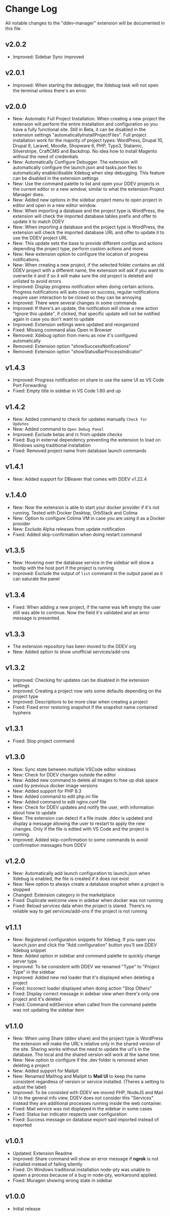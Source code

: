 # Change Log

All notable changes to the "ddev-manager" extension will be documented in this file.

## v2.0.2

- Improved: Sidebar Sync improved

## v2.0.1

- Improved: When starting the debugger, the Xdebug task will not open the terminal unless there's an error.

## v2.0.0

- New: Automatic Full Project Installation. When creating a new project the extension will perform the entire installation and configuration so you have a fully functional site. Still in Beta, it can be disabled in the extension settings "automaticallyInstallProjectFiles". Full project installation work for the majority of project types: WordPress, Drupal 10, Drupal 9, Laravel, Moodle, Shopware 6, PHP, Typo3, Statamic, Silverstripe, CraftCMS and Backdrop. No idea how to install Magento without the need of credentials
- New: Automatically Configure Debugger. The extension will automatically configure the launch.json and tasks.json files to automatically enable/disable Xdebug when step debugging. This feature can be disabled in the extension settings
- New: Use the command palette to list and open your DDEV projects in the current editor or a new window, similar to what the extension Project Manager does.
- New: Added new options in the sidebar project menu to open project in editor and open in a new editor window.
- New: When importing a database and the project type is WordPress, the extension will check the imported database tables prefix and offer to update it to match DDEV
- New: When importing a database and the project type is WordPress, the extension will check the imported database URL and offer to update it to use the DDEV project URL
- New: This update sets the base to provide different configs and actions depending the project type, perform custom actions and more
- New: New extension option to configure the location of progress notifications.
- New: When creating a new project, if the selected folder contains an old DDEV project with a different name, the extension will ask if you want to overwrite it and if so it will make sure the old project is deleted and unlisted to avoid errors
- Improved: Display progress notification when doing certain actions. Progress notifications will auto close on success, regular notifications require user interaction to be closed so they can be annoying
- Improved: There were several changes in some commands
- Improved: If there's an update, the notification will show a new action "Ignore this update", if clicked, that specific update will not be notified again in case you don't want to update
- Improved: Extension settings were updated and reorganized
- Fixed: Missing command alias Open in Browser
- Removed: Xdebug option from menu as now it's configured automatically
- Removed: Extension option "showSuccessNotifications"
- Removed: Extension option "showStatusBarProcessIndicator"

## v1.4.3

- Improved: Progress notification on share to use the same UI as VS Code Port Forwarding
- Fixed: Empty title in sidebar in VS Code 1.80 and up

## v1.4.2

- New: Added command to check for updates manually `Check for Updates`
- New: Added command to `Open Debug Panel`
- Improved: Exclude betas and rc from update checks
- Fixed: Bug in external dependency preventing the extension to load on Windows using traditional installation
- Fixed: Removed project name from database launch commands

## v1.4.1

- New: Added support for DBeaver that comes with DDEV v1.22.4

## v.1.4.0

- New: Now the extension is able to start your docker provider if it's not running. Tested with Docker Desktop, OrbStack and Colima
- New: Option to configure Colima VM in case you are using it as a Docker provider
- New: Exclude Alpha releases from update notification
- Fixed: Added skip-confirmation when doing restart command

## v1.3.5

- New: Hovering over the database service in the sidebar will show a tooltip with the host port if the project is running
- Improved: Exclude the output of `list` command in the output panel as it can saturate the panel

## v1.3.4

- Fixed: When adding a new project, if the name was left empty the user still was able to continue. Now the field it's validated and an error message is presented.

## v1.3.3

- The extension repository has been moved to the DDEV org
- New: Added option to show unofficial services/add-ons

## v1.3.2

- Improved: Checking for updates can be disabled in the extension settings
- Improved: Creating a project now sets some defaults depending on the project type
- Improved: Descriptions to be more clear when creating a project
- Fixed: Fixed error restoring snapshot if the snapshot name contained hyphens

## v1.3.1

- Fixed: Stop project command

## v1.3.0

- New: Sync state between multiple VSCode editor windows
- New: Check for DDEV changes outside the editor
- New: Added new command to delete all images to free up disk space used by previous docker image versions
- New: Added support for PHP 8.3
- New: Added command to edit php.ini file
- New: Added command to edit nginx.conf file
- New: Check for DDEV updates and notify the user, with information about how to update
- New: The extension can detect if a file inside .ddev is updated and display a message allowing the user to restart to apply the new changes. Only if the file is edited with VS Code and the project is running.
- Improved: Added skip-confirmation to some commands to avoid confirmation messages from DDEV

## v1.2.0

- New: Automatically add launch configuration to launch.json when Xdebug is enabled, the file is created if it does not exist
- New: New option to always create a database snaphot when a project is stopped
- Changed: Extension category in the marketplace
- Fixed: Duplicate welcome view in sidebar when docker was not running
- Fixed: Reload services data when the project is stared. There's no reliable way to get services/add-ons if the project is not running

## v1.1.1

- New: Registered configuration snippets for Xdebug. If you open you launch.json and click the "Add configuration" button you'll see DDEV Xdebug snippet
- New: Added option in sidebar and command palette to quickly change server type
- Improved: To be consistent with DDEV we renamed "Type" to "Project Type" in the sidebar
- Improved: Added new red loader that it's displayed when deleting a project
- Fixed: Incorrect loader displayed when doing action "Stop Others"
- Fixed: Display correct message in sidebar view when there's only one project and it's deleted
- Fixed: Command editService when called from the command palette was not updating the sidebar item

## v1.1.0

- New: When using Share (ddev share) and the project type is WordPress the extension will make the URL's relative only in the shared version of the site. Sharing works without the need to update the url's in the database. The local and the shared version will work at the same time.
- New: New option to configure if the .dev folder is removed when deleting a project
- New: Added support for Mailpit
- New: Renamed Mailhog and Mailpit to **Mail UI** to keep the name consistent regardless of version or service installed. (Theres a setting to adjust the label)
- Improved: To be consisted with DDEV we moved PHP, NodeJS and Mail UI to the general info view. DDEV does not consider this "Services" instead they are additional processes running inside the web container.
- Fixed: Mail service was not displayed in the sidebar in some cases
- Fixed: Status bar indicator respects user configuration
- Fixed: Success message on database export said imported instead of exported

## v1.0.1

- Updated: Extension Readme
- Improved: Share command will show an error message if **ngrok** is not installed instead of failing silently
- Fixed: On Windows traditional installation node-pty was unable to spawn a process because of a bug in node-pty, workaround applied.
- Fixed: Muragen showing wrong state in sidebar

## v1.0.0

- Initial release
